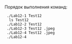 Порядок выполнения команд:
```
 ./Lab12-1 Test12
  ls Test12
 ./Lab12-2 Test12
 ./Lab12-3 Test12 .jpeg
 ./Lab12-4 Test12 .jpeg
 ./Lab12-4 
```

